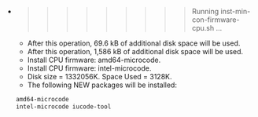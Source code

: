 * >>>>>>>>> Running inst-min-con-firmware-cpu.sh ...
  * After this operation, 69.6 kB of additional disk space will be used.
  * After this operation, 1,586 kB of additional disk space will be used.
  * Install CPU firmware: amd64-microcode.
  * Install CPU firmware: intel-microcode.
  * Disk size = 1332056K. Space Used = 3128K.
  * The following NEW packages will be installed:
  ```bash
  amd64-microcode
  intel-microcode iucode-tool
  ```
